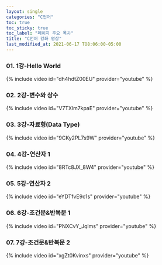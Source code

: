 ```yaml
---
layout: single
categories: "C언어"
toc: true
toc_sticky: true
toc_label: "페이지 주요 목차"
title: "C언어 강좌 영상"
last_modified_at: 2021-06-17 TO8:06:00-05:00
---
```


### 01. 1강-Hello World
{% include video id="dh4hdtZ00EU" provider="youtube" %}

### 02. 2강-변수와 상수
{% include video id="V7TXlm7kpaE" provider="youtube" %}

### 03. 3강-자료형(Data Type)
{% include video id="9CKy2PL7s9W" provider="youtube" %}

### 04. 4강-연산자 1
{% include video id="8RTc8JX_8W4" provider="youtube" %}

### 05. 5강-연산자 2
{% include video id="eYDTfvE9c1s" provider="youtube" %}

### 06. 6강-조건문&반복문 1
{% include video id="PNXCvY_Jqlms" provider="youtube" %}

### 07. 7강-조건문&반복문 2
{% include video id="xgZt0Kvinxs" provider="youtube" %}
